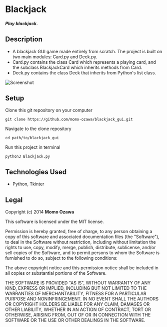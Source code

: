 # Blackjack

##### Play blackjack.

## Description
* A blackjack GUI game made entirely from scratch. The project is built on two main modules: Card.py and Deck.py. 
* Card.py contains the class Card which represents a playing card, and the subclass BlackjackCard which inherits methods from Card. 
* Deck.py contains the class Deck that inherits from Python's list class.

![Screenshot](https://github.com/momo-ozawa/blackjack_gui/blob/master/winnerwinner.png)

## Setup
Clone this git repository on your computer 
```
git clone https://github.com/momo-ozawa/blackjack_gui.git
```

Navigate to the clone repository 
```
cd path/to/blackjack_gui
```

Run this project in terminal
```
python3 Blackjack.py
```

## Technologies Used
* Python, Tkinter

## Legal
Copyright (c) 2014 **Momo Ozawa**

This software is licensed under the MIT license.

Permission is hereby granted, free of charge, to any person obtaining a copy
of this software and associated documentation files (the "Software"), to deal
in the Software without restriction, including without limitation the rights
to use, copy, modify, merge, publish, distribute, sublicense, and/or sell
copies of the Software, and to permit persons to whom the Software is
furnished to do so, subject to the following conditions:

The above copyright notice and this permission notice shall be included in
all copies or substantial portions of the Software.

THE SOFTWARE IS PROVIDED "AS IS", WITHOUT WARRANTY OF ANY KIND, EXPRESS OR
IMPLIED, INCLUDING BUT NOT LIMITED TO THE WARRANTIES OF MERCHANTABILITY,
FITNESS FOR A PARTICULAR PURPOSE AND NONINFRINGEMENT. IN NO EVENT SHALL THE
AUTHORS OR COPYRIGHT HOLDERS BE LIABLE FOR ANY CLAIM, DAMAGES OR OTHER
LIABILITY, WHETHER IN AN ACTION OF CONTRACT, TORT OR OTHERWISE, ARISING FROM,
OUT OF OR IN CONNECTION WITH THE SOFTWARE OR THE USE OR OTHER DEALINGS IN
THE SOFTWARE.
